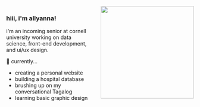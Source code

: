 <div style="display: flex; align-items: flex-start;">

<div style="flex: 1; margin-right: 20px;">

<h3>hiii, i'm allyanna!</h3>

<p>i'm an incoming senior at cornell university working on data science, front-end development, and ui/ux design.</p>

<p>🌱 currently...</p>
<ul>
  <li>creating a personal website</li>
  <li>building a hospital database</li>
  <li>brushing up on my conversational Tagalog</li>
  <li>learning basic graphic design</li>
</ul>

</div>

<div style="flex-shrink: 0;">
  <img src="https://github.com/user-attachments/assets/4dc06971-b89f-4f09-bd7b-c51722d74bbe" width="250" style="display: block; margin: auto;" />
</div>

</div>
